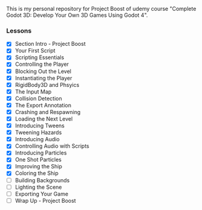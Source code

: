 This is my personal repository for Project Boost of udemy course 
"Complete Godot 3D: Develop Your Own 3D Games Using Godot 4".

### Lessons

- [x] Section Intro - Project Boost
- [x] Your First Script
- [x] Scripting Essentials
- [x] Controlling the Player
- [x] Blocking Out the Level
- [x] Instantiating the Player
- [x] RigidBody3D and Phsyics
- [x] The Input Map
- [x] Collision Detection
- [x] The Export Annotation
- [x] Crashing and Respawning
- [x] Loading the Next Level
- [x] Introducing Tweens
- [x] Tweening Hazards
- [x] Introducing Audio
- [x] Controlling Audio with Scripts
- [x] Introducing Particles
- [x] One Shot Particles
- [x] Improving the Ship
- [x] Coloring the Ship
- [ ] Building Backgrounds
- [ ] Lighting the Scene
- [ ] Exporting Your Game
- [ ] Wrap Up - Project Boost
